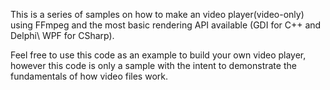 This is a series of samples on how to make an video player(video-only) using FFmpeg and the most basic rendering API available (GDI for C++ and Delphi\ WPF for CSharp).

Feel free to use this code as an example to build your own video player, however this code is only a sample with the intent to demonstrate the fundamentals of how video files work.
